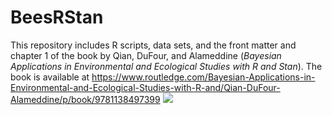 # BeesRStan
This repository includes R scripts, data sets, and the front matter and chapter 1 of the book by Qian, DuFour, and Alameddine (*Bayesian Applications in Environmental and Ecological Studies with R and Stan*). The book is available at https://www.routledge.com/Bayesian-Applications-in-Environmental-and-Ecological-Studies-with-R-and/Qian-DuFour-Alameddine/p/book/9781138497399
![](untitled.jpg])
